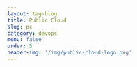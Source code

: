 ```yaml
---
layout: tag-blog
title: Public Cloud
slug: pc
category: devops
menu: false
order: 5
header-img: '/img/public-cloud-logo.png'
---
```

